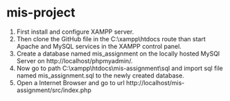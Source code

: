 # mis-project

1) First install and configure XAMPP server. 
2) Then clone the GitHub file in the C:\xampp\htdocs route than start Apache and MySQL services in the XAMPP control panel. 
3) Create a database named mis_assignment on the locally hosted MySQl Server on http://localhost/phpmyadmin/.
4) Now go to path C:\xampp\htdocs\mis-assignment\sql and import sql file named mis_assignment.sql to the newly created database.
5) Open a Internet Browser and go to url http://localhost/mis-assignment/src/index.php
